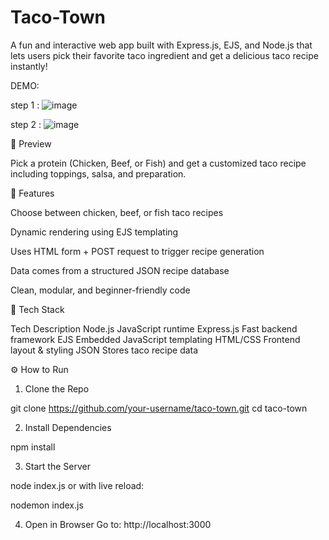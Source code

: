 # Taco-Town
A fun and interactive web app built with Express.js, EJS, and Node.js that lets users pick their favorite taco ingredient and get a delicious taco recipe instantly!

DEMO: 

step 1 : 
![image](https://github.com/user-attachments/assets/7e8bd9f8-2ca8-48a5-9882-6484cbee91df)

step 2 :
![image](https://github.com/user-attachments/assets/d82881ec-7fd1-460e-948b-4d5437935b3a)


📸 Preview

Pick a protein (Chicken, Beef, or Fish) and get a customized taco recipe including toppings, salsa, and preparation.


🚀 Features

Choose between chicken, beef, or fish taco recipes

Dynamic rendering using EJS templating

Uses HTML form + POST request to trigger recipe generation

Data comes from a structured JSON recipe database

Clean, modular, and beginner-friendly code


🧰 Tech Stack

Tech	Description
Node.js	JavaScript runtime
Express.js	Fast backend framework
EJS	Embedded JavaScript templating
HTML/CSS	Frontend layout & styling
JSON	Stores taco recipe data



⚙️ How to Run

1. Clone the Repo

git clone https://github.com/your-username/taco-town.git
cd taco-town

2. Install Dependencies

npm install

3. Start the Server

node index.js
or with live reload:

nodemon index.js

4. Open in Browser
Go to: http://localhost:3000
